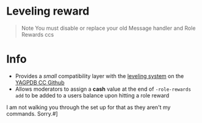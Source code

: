 # Leveling reward

> Note
> You must disable or replace your old Message handler and Role Rewards ccs

# Info
- Provides a *small* compatibility layer with the [leveling system](https://yagpdb-cc.github.io/leveling/overview) on the [YAGPDB CC Github](https://yagpdb-cc.github.io/)
- Allows moderators to assign a **cash** value at the end of `-role-rewards add` to be added to a users balance upon hitting a role reward

I am not walking you through the set up for that as they aren't my commands. Sorry.#]